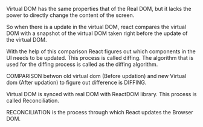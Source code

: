 Virtual DOM has the same properties that of the Real DOM, but it lacks the power to directly change the content of the screen.


So when there is a update in the virtual DOM, react compares the virtual DOM with a snapshot of the virtual DOM taken right before the update of the virtual DOM.

With the help of this comparison React figures out which components in the UI needs to be updated. This process is called diffing. The algorithm that is used for the diffing process is called as the diffing algorithm.



COMPARISON betwon old virtual dom (Before updation) and new Virtual dom (After updation)  to figure out difference is DIFFING.



Virtual DOM is synced with real DOM with ReactDOM library. This process is called Reconciliation.


RECONCILIATION is the process through which React updates the Browser DOM.